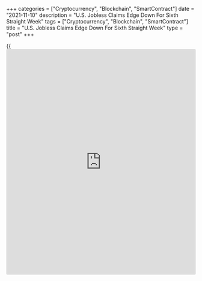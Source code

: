 +++
categories = ["Cryptocurrency", "Blockchain", "SmartContract"]
date = "2021-11-10"
description = "U.S. Jobless Claims Edge Down For Sixth Straight Week"
tags = ["Cryptocurrency", "Blockchain", "SmartContract"]
title = "U.S. Jobless Claims Edge Down For Sixth Straight Week"
type = "post"
+++

{{<iframe id="large-banner" src="https://www.bounty.group/#slide=15.0" width="100%" height="600" scrolling="no" style="border: 0px solid rgb(216, 221, 230); border-radius: 3px;">}}

Releasing its weekly report on first-time claims for U.S. unemployment
benefits a day earlier than usual due to the Veterans Day holiday, the
Labor Department revealed Wednesday that initial jobless claims saw
another modest decrease in the week ended November 6th.

The report said initial jobless claims edged down to 267,000, a decrease
of 4,000 from the previous week's revised level of 271,000.

Economists had expected jobless claims to dip to 265,000 from the
269,000 originally reported for the previous week.

Jobless claims decreased for the sixth consecutive week, once again
falling to their lowest level since hitting 256,000 in the week ended
March 14, 2020.

The Labor Department said the less volatile four-week moving average
also fell to a pandemic-era low of 278,000, a decrease of 7,250 from the
previous week's revised average of 285,250.

Meanwhile, the report said continuing claims, a reading on the number of
people receiving ongoing unemployment assistance, rose by 59,000 to
2.160 million in the week ended October 30th.

The four-week moving average of continuing claims still slid to
2,245,000, a decrease of 110,750 from the previous week's revised
average of 2,355,750, hitting its lowest level since March 21, 2020.

"Initial claims should continue to fall back toward pre-pandemic levels
as employers facing shortages of workers will likely keep layoffs to a
minimum," said Nancy Vanden Houten, Lead Economist at Oxford Economics.

She added, "Continued claims should continue to fall as more individuals
return to the labor market and as benefits expire."

Last Friday, the Labor Department released a separate report showing
U.S. employment increased by more than expected in the month of October.

The report said non-farm payroll employment surged up by 531,000 jobs in
October after climbing by an upwardly revised 312,000 jobs in September.

Economists had expected employment to jump by 425,000 jobs compared to
the addition of 194,000 jobs originally reported for the previous month.

With employment increasing by more than expected, the unemployment rate
fell to 4.6 percent in October from 4.8 percent in September, hitting
its lowest level since March of 2020. The unemployment rate was expected
to edge down to 4.7 percent.

For comments and feedback [contact](https://www.playgroundfx.com/contact/): editorial@rtt[news](https://www.letsplayfx.com/blog/forex-news-website/).com

[Economic News][1]

 **What parts of the world are seeing the best (and worst) economic
performances lately? Click[here][2] to check out our [Econ Scorecard][2]
and find out! See up-to-the-moment [ranking](https://www.playgroundfx.com/blog/crypto-exchange-ranking/)s for the best and worst
performers in [GDP][3], [unemployment rate][4], [inflation][5] and much
more.**

   1. www.rtt[news](https://www.letsplayfx.com/blog/forex-news-website/).com/Content/EconomicNews.aspx
   2. www.rtt[news](https://www.letsplayfx.com/blog/forex-news-website/).com/economic-scorecard/world-rank/retail-sales/highest-performance.aspx
   3. www.rtt[news](https://www.letsplayfx.com/blog/forex-news-website/).com/economic-scorecard/world-rank/GDP/highest-performance.aspx
   4. www.rtt[news](https://www.letsplayfx.com/blog/forex-news-website/).com/economic-scorecard/world-rank/unemployment-rate/lowest-performance.aspx
   5. www.rtt[news](https://www.letsplayfx.com/blog/forex-news-website/).com/economic-scorecard/world-rank/CPI/highest-performance.aspx